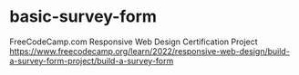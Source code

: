 # basic-survey-form
FreeCodeCamp.com Responsive Web Design Certification Project https://www.freecodecamp.org/learn/2022/responsive-web-design/build-a-survey-form-project/build-a-survey-form
